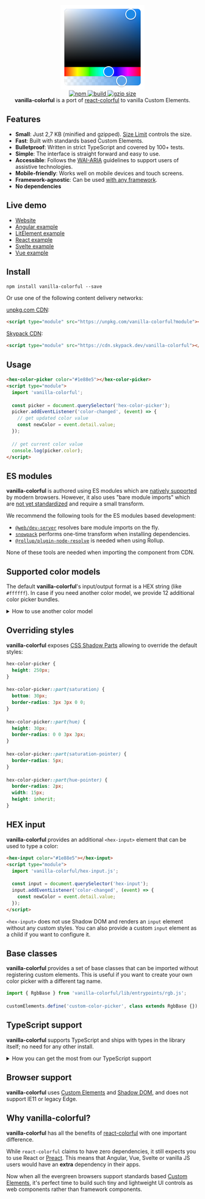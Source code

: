 <div align="center">
  <a href="https://web-padawan.github.io/vanilla-colorful/">
    <img src="https://raw.githubusercontent.com/web-padawan/vanilla-colorful/master/screenshot.png" width="220" height="220" alt="Screenshot of the color picker">
  </a>
</div>

<div align="center">
  <a href="https://npmjs.org/package/vanilla-colorful">
    <img alt="npm" src="https://img.shields.io/npm/v/vanilla-colorful.svg" />
  </a>
  <a href="https://travis-ci.org/web-padawan/vanilla-colorful">
    <img alt="build" src="https://travis-ci.org/web-padawan/vanilla-colorful.svg?branch=master" />
  </a>
  <a href="https://bundlephobia.com/result?p=vanilla-colorful">
    <img alt="gzip size" src="https://badgen.net/bundlephobia/minzip/vanilla-colorful" />
  </a>
</div>

<div align="center">
  <strong>vanilla-colorful</strong> is a port of <a href="https://github.com/omgovich/react-colorful">react-colorful</a> to vanilla Custom Elements.
</div>

## Features

- **Small**: Just 2,7 KB (minified and gzipped). [Size Limit](https://github.com/ai/size-limit) controls the size.
- **Fast**: Built with standards based Custom Elements.
- **Bulletproof**: Written in strict TypeScript and covered by 100+ tests.
- **Simple**: The interface is straight forward and easy to use.
- **Accessible**: Follows the [WAI-ARIA](https://www.w3.org/WAI/standards-guidelines/aria/) guidelines to support users of assistive technologies.
- **Mobile-friendly**: Works well on mobile devices and touch screens.
- **Framework-agnostic**: Can be used [with any framework](https://custom-elements-everywhere.com/).
- **No dependencies**

## Live demo

- [Website](https://web-padawan.github.io/vanilla-colorful/)
- [Angular example](https://components.studio/edit/MGLIUt626MIwrLZ1c2E8)
- [LitElement example](https://components.studio/edit/5F8uPtFM41MCEQBsDbIF)
- [React example](https://components.studio/edit/dXQXpT6ggwihpoxPqioI)
- [Svelte example](https://components.studio/edit/CpWY9ofL287dfvJaQJIA)
- [Vue example](https://components.studio/edit/xACXVNs47cgdWFSafS70)

## Install

```
npm install vanilla-colorful --save
```

Or use one of the following content delivery networks:

[unpkg.com CDN](https://unpkg.com/vanilla-colorful?module):

```html
<script type="module" src="https://unpkg.com/vanilla-colorful?module"></script>
```

[Skypack CDN](https://cdn.skypack.dev/vanilla-colorful):

```html
<script type="module" src="https://cdn.skypack.dev/vanilla-colorful"></script>
```

## Usage

```html
<hex-color-picker color="#1e88e5"></hex-color-picker>
<script type="module">
  import 'vanilla-colorful';

  const picker = document.querySelector('hex-color-picker');
  picker.addEventListener('color-changed', (event) => {
    // get updated color value
    const newColor = event.detail.value;
  });

  // get current color value
  console.log(picker.color);
</script>
```

## ES modules

**vanilla-colorful** is authored using ES modules which are [natively supported](https://caniuse.com/es6-module)
by modern browsers. However, it also uses "bare module imports" which are [not yet standardized](https://github.com/WICG/import-maps)
and require a small transform.

We recommend the following tools for the ES modules based development:

- [`@web/dev-server`](https://modern-web.dev/docs/dev-server/overview/) resolves bare module imports on the fly.
- [`snowpack`](https://www.snowpack.dev) performs one-time transform when installing dependencies.
- [`@rollup/plugin-node-resolve`](https://github.com/rollup/plugins/tree/master/packages/node-resolve) is needed when using Rollup.

None of these tools are needed when importing the component from CDN.

## Supported color models

The default **vanilla-colorful**'s input/output format is a HEX string (like `#ffffff`). In case if
you need another color model, we provide 12 additional color picker bundles.

<details>
  <summary>How to use another color model</summary>

#### Available pickers

| File to import                  | HTML element                 | Value example                      |
| ------------------------------- | ---------------------------- | ---------------------------------- |
| `"hex-color-picker.js"`         | `<hex-color-picker>`         | `"#ffffff"`                        |
| `"hsl-color-picker.js"`         | `<hsl-color-picker>`         | `{ h: 0, s: 0, l: 100 }`           |
| `"hsl-string-color-picker.js"`  | `<hsl-string-color-picker>`  | `"hsl(0, 0%, 100%)"`               |
| `"hsla-color-picker.js"`        | `<hsla-color-picker>`        | `{ h: 0, s: 0, l: 100, a: 1 }`     |
| `"hsla-string-color-picker.js"` | `<hsla-string-color-picker>` | `"hsla(0, 0%, 100%, 1)"`           |
| `"hsv-color-picker.js"`         | `<hsv-color-picker>`         | `{ h: 0, s: 0, v: 100 }`           |
| `"hsv-string-color-picker.js"`  | `<hsv-string-color-picker>`  | `"hsv(0, 0%, 100%)"`               |
| `"hsva-color-picker.js"`        | `<hsva-color-picker>`        | `{ h: 0, s: 0, v: 100, a: 1 }`     |
| `"hsva-string-color-picker.js"` | `<hsva-string-color-picker>` | `"hsva(0, 0%, 100%, 1)"`           |
| `"rgb-color-picker.js"`         | `<rgb-color-picker>`         | `{ r: 255, g: 255, b: 255 }`       |
| `"rgba-color-picker.js"`        | `<rgba-color-picker>`        | `{ r: 255, g: 255, b: 255, a: 1 }` |
| `"rgb-string-color-picker.js"`  | `<rgb-string-color-picker>`  | `"rgb(255, 255, 255)"`             |
| `"rgba-string-color-picker.js"` | `<rgba-string-color-picker>` | `"rgba(255, 255, 255, 1)"`         |

#### Code example

```html
<rgba-color-picker></rgba-color-picker>
<script type="module">
  import 'vanilla-colorful/rgba-color-picker.js';

  const picker = document.querySelector('rgba-color-picker');
  picker.color = { r: 50, g: 100, b: 150, a: 1 };
</script>
```

</details>

## Overriding styles

**vanilla-colorful** exposes [CSS Shadow Parts](https://developer.mozilla.org/en-US/docs/Web/CSS/::part)
allowing to override the default styles:

```css
hex-color-picker {
  height: 250px;
}

hex-color-picker::part(saturation) {
  bottom: 30px;
  border-radius: 3px 3px 0 0;
}

hex-color-picker::part(hue) {
  height: 30px;
  border-radius: 0 0 3px 3px;
}

hex-color-picker::part(saturation-pointer) {
  border-radius: 5px;
}

hex-color-picker::part(hue-pointer) {
  border-radius: 2px;
  width: 15px;
  height: inherit;
}
```

## HEX input

**vanilla-colorful** provides an additional `<hex-input>` element that can be used to type a color:

```html
<hex-input color="#1e88e5"></hex-input>
<script type="module">
  import 'vanilla-colorful/hex-input.js';

  const input = document.querySelector('hex-input');
  input.addEventListener('color-changed', (event) => {
    const newColor = event.detail.value;
  });
</script>
```

`<hex-input>` does not use Shadow DOM and renders an `input` element without any custom styles. You
can also provide a custom `input` element as a child if you want to configure it.

## Base classes

**vanilla-colorful** provides a set of base classes that can be imported without registering custom
elements. This is useful if you want to create your own color picker with a different tag name.

```js
import { RgbBase } from 'vanilla-colorful/lib/entrypoints/rgb.js';

customElements.define('custom-color-picker', class extends RgbBase {});
```

## TypeScript support

**vanilla-colorful** supports TypeScript and ships with types in the library itself; no need for any other install.

<details>
  <summary>How you can get the most from our TypeScript support</summary><br />

While not only typing its own class methods and variables, it can also help you type yours. Depending on
the element you are using, you can also import the type that is associated with the element.
For example, if you are using our `<hsl-color-picker>` element, you can also import the `HslColor` type.

```ts
import type { HslColor } from 'vanilla-colorful/hsl-color-picker';

const myHslValue: HslColor = { h: 0, s: 0, l: 0 };
```

All the included custom elements are compatible with [lit-analyzer](https://www.npmjs.com/package/lit-analyzer) and
[lit-plugin](https://marketplace.visualstudio.com/items?itemName=runem.lit-plugin) extension for Visual
Studio Code, so you can benefit from type checking in lit-html templates.

</details>

## Browser support

**vanilla-colorful** uses [Custom Elements](https://caniuse.com/#feat=custom-elementsv1) and [Shadow DOM](https://caniuse.com/#feat=shadowdomv1),
and does not support IE11 or legacy Edge.

## Why vanilla-colorful?

**vanilla-colorful** has all the benefits of [react-colorful](https://github.com/omgovich/react-colorful#why-react-colorful)
with one important difference.

While `react-colorful` claims to have zero dependencies, it still expects you to use React or [Preact](https://github.com/omgovich/react-colorful#usage-with-preact).
This means that Angular, Vue, Svelte or vanilla JS users would have an **extra** dependency in their apps.

Now when all the evergreen browsers support standards based [Custom Elements](https://developer.mozilla.org/en-US/docs/Web/Web_Components/Using_custom_elements),
it's perfect time to build such tiny and lightweight UI controls as web components rather than framework components.
